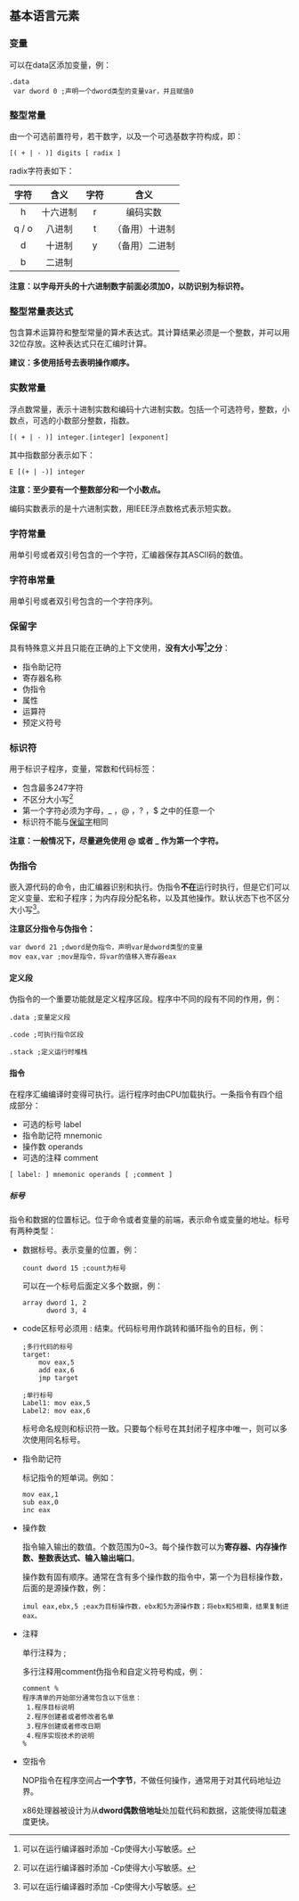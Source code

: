 ## 基本语言元素

### 变量

可以在data区添加变量，例：

```assembly
.data
 var dword 0 ;声明一个dword类型的变量var，并且赋值0
```

### 整型常量

由一个可选前置符号，若干数字，以及一个可选基数字符构成，即：

```
[( + | - )] digits [ radix ]
```

radix字符表如下：

| 字符  |   含义   | 字符 |      含义      |
| :---: | :------: | :--: | :------------: |
|   h   | 十六进制 |  r   |    编码实数    |
| q / o |  八进制  |  t   | （备用）十进制 |
|   d   |  十进制  |  y   | （备用）二进制 |
|   b   |  二进制  |      |                |

**注意：以字母开头的十六进制数字前面必须加0，以防识别为标识符。**

### 整型常量表达式

包含算术运算符和整型常量的算术表达式。其计算结果必须是一个整数，并可以用32位存放。这种表达式只在汇编时计算。

**建议：多使用括号去表明操作顺序。**

### 实数常量

浮点数常量，表示十进制实数和编码十六进制实数。包括一个可选符号，整数，小数点，可选的小数部分整数，指数。

```
[( + | - )] integer.[integer] [exponent]
```

其中指数部分表示如下：

```
E [(+ | -)] integer
```

**注意：至少要有一个整数部分和一个小数点。**

编码实数表示的是十六进制实数，用IEEE浮点数格式表示短实数。

### 字符常量

用单引号或者双引号包含的一个字符，汇编器保存其ASCII码的数值。

### 字符串常量

用单引号或者双引号包含的一个字符序列。

### 保留字

具有特殊意义并且只能在正确的上下文使用，**没有大小写[^1]之分**：

- 指令助记符
- 寄存器名称
- 伪指令
- 属性
- 运算符
- 预定义符号

### 标识符

用于标识子程序，变量，常数和代码标签：

- 包含最多247字符
- 不区分大小写[^1]
- 第一个字符必须为字母，_ ，@  ，? ，$ 之中的任意一个
- 标识符不能与[保留字](#保留字)相同

**注意：一般情况下，尽量避免使用 @ 或者 _ 作为第一个字符。**

### 伪指令

嵌入源代码的命令，由汇编器识别和执行。伪指令**不在**运行时执行，但是它们可以定义变量、宏和子程序；为内存段分配名称，以及其他操作。默认状态下也不区分大小写[^1]。

[^1]: 可以在运行编译器时添加 -Cp使得大小写敏感。

**注意区分指令与伪指令：**

```assembly
var dword 21 ;dword是伪指令，声明var是dword类型的变量
mov eax,var ;mov是指令，将var的值移入寄存器eax
```

#### 定义段

伪指令的一个重要功能就是定义程序区段。程序中不同的段有不同的作用，例：

```assembly
.data ;变量定义段

.code ;可执行指令区段

.stack ;定义运行时堆栈
```

#### 指令

在程序汇编编译时变得可执行。运行程序时由CPU加载执行。一条指令有四个组成部分：

- 可选的标号 label
- 指令助记符 mnemonic
- 操作数 operands
- 可选的注释 comment

```
[ label: ] mnemonic operands [ ;comment ]
```

##### 标号

指令和数据的位置标记。位于命令或者变量的前端，表示命令或变量的地址。标号有两种类型：

- 数据标号。表示变量的位置，例：

    ```assembly
    count dword 15 ;count为标号
    ```

    可以在一个标号后面定义多个数据，例：

    ```assembly
    array dword 1, 2
          dword 3, 4
    ```

- code区标号必须用 : 结束。代码标号用作跳转和循环指令的目标，例：

    ```assembly
    ;多行代码的标号
    target:
    	mov eax,5
    	add eax,6
    	jmp target
    	
    ;单行标号
    Label1: mov eax,5
    Label2: mov eax,6
    ```

    标号命名规则和标识符一致。只要每个标号在其封闭子程序中唯一，则可以多次使用同名标号。

- 指令助记符

    标记指令的短单词。例如：

    ```assembly
    mov eax,1
    sub eax,0
    inc eax
    ```

- 操作数

    指令输入输出的数值。个数范围为0~3。每个操作数可以为**寄存器、内存操作数、整数表达式、输入输出端口**。

    操作数有固有顺序。通常在含有多个操作数的指令中，第一个为目标操作数，后面的是源操作数，例：

    ```assembly
    imul eax,ebx,5 ;eax为目标操作数，ebx和5为源操作数；将ebx和5相乘，结果复制进eax。
    ```

- 注释

    单行注释为 ; 

    多行注释用comment伪指令和自定义符号构成，例：

    ```assembly
    comment %
    程序清单的开始部分通常包含以下信息：
     1.程序目标说明
     2.程序创建者或者修改者名单
     3.程序创建或者修改日期
     4.程序实现技术的说明
    %
    ```

- 空指令

    NOP指令在程序空间占**一个字节**，不做任何操作，通常用于对其代码地址边界。

    x86处理器被设计为从**dword偶数倍地址**处加载代码和数据，这能使得加载速度更快。